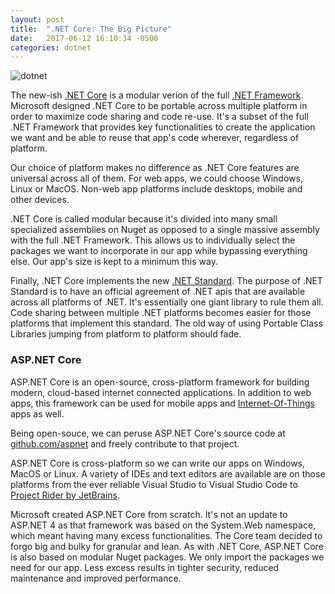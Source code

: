 ```yaml
---
layout: post
title:  ".NET Core: The Big Picture"
date:   2017-06-12 16:10:34 -0500
categories: dotnet
---
```


![dotnet][dotnet]

The new-ish [.NET Core][dotnetcore] is a modular verion of the full [.NET Framework][fulldotnet]. Microsoft designed .NET Core to be portable across multiple platform in order to maximize code sharing and code re-use. It's a subset of the full .NET Framework that provides key functionalities to create the application we want and be able to reuse that app's code wherever, regardless of platform. 

Our choice of platform makes no difference as .NET Core features are universal across all of them. For web apps, we could choose Windows, Linux or MacOS. Non-web app platforms include desktops, mobile and other devices. 

.NET Core is called modular because it's divided into many small specialized assemblies on Nuget as opposed to a single massive assembly with the full .NET Framework. This allows us to individually select the packages we want to incorporate in our app while bypassing everything else. Our app's size is kept to a minimum this way.

Finally, .NET Core implements the new [.NET Standard][dotnetstandard]. The purpose of .NET Standard is to have an official agreement of .NET apis that are available across all platforms of .NET. It's essentially one giant library to rule them all. Code sharing between multiple .NET platforms becomes easier for those platforms that implement this standard. The old way of using Portable Class Libraries jumping from platform to platform should fade.

### ASP.NET Core

ASP.NET Core is an open-source, cross-platform framework for building modern, cloud-based internet connected applications. In addition to web apps, this framework can be used for mobile apps and [Internet-Of-Things][iot] apps as well. 

Being open-souce, we can peruse ASP.NET Core's source code at [github.com/aspnet][aspnetcoresource] and freely contribute to that project. 

ASP.NET Core is cross-platform so we can write our apps on Windows, MacOS or Linux. A variety of IDEs and text editors are available are on those platforms from the ever reliable Visual Studio to Visual Studio Code to [Project Rider by JetBrains][projectrider]. 

Microsoft created ASP.NET Core from scratch. It's not an update to ASP.NET 4 as that framework was based on the System.Web namespace, which meant having many excess functionalities. The Core team decided to forgo big and bulky for granular and lean. As with .NET Core, ASP.NET Core is also based on modular Nuget packages. We only import the packages we need for our app. Less excess results in tighter security, reduced maintenance and improved performance.    

[dotnet]: https://weblog.west-wind.com/images/2016/ASP.NET%20Core%20Overview/NetPlatformOverviewTomorrow.png
[dotnetcore]: https://docs.microsoft.com/en-us/dotnet/core/
[fulldotnet]: https://docs.microsoft.com/en-us/dotnet/framework/
[dotnetstandard]: https://docs.microsoft.com/en-us/dotnet/standard/library
[iot]: https://en.wikipedia.org/wiki/Internet_of_things
[aspnetcoresource]: https://github.com/aspnet
[projectrider]: https://www.jetbrains.com/rider/